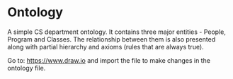 # Ontology
A simple CS department ontology. It contains three major entities - People, Program and Classes. The relationship between them is also presented along with partial hierarchy and axioms (rules that are always true).

Go to: https://www.draw.io and import the file to make changes in the ontology file.
